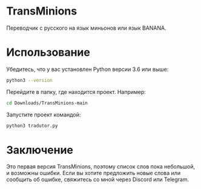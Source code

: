 # TransMinions

Переводчик с русского на язык миньонов или язык BANANA.

# Использование

Убедитесь, что у вас установлен Python версии 3.6 или выше:
```bash
python3 --version
```
Перейдите в папку, где находится проект. Например:
```bash
cd Downloads/TransMinions-main
```
Запустите проект командой:
```bash
python3 tradutor.py
```

# Заключение

Это первая версия TransMinions, поэтому список слов пока небольшой, и возможны ошибки. Если вы хотите предложить новые слова или сообщить об ошибке, свяжитесь со мной через Discord или Telegram.
